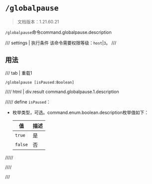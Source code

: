 # `/globalpause`

> 文档版本：1.21.60.21

`/globalpause`命令command.globalpause.description

/// settings | 执行条件
该命令需要权限等级：`host`|`3`。
///

## 用法

/// tab | 重载1
```mcfunction
/globalpause [isPaused:Boolean]
```

//// html | div.result
command.globalpause.1.description

///// define
`isPaused`：<!-- md:samp Boolean -->

- 枚举类型，可选。command.enum.boolean.description枚举值如下：

  |值|描述|
  |---|---|
  |`true`|是|
  |`false`|否|



/////

////

///

